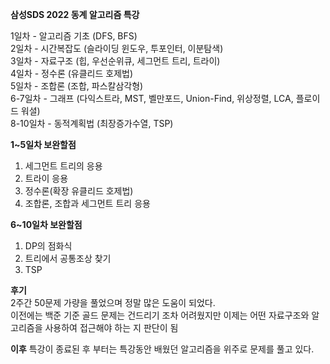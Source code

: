 **삼성SDS 2022 동계 알고리즘 특강**

1일차 - 알고리즘 기초 (DFS, BFS)  \
2일차 - 시간복잡도 (슬라이딩 윈도우, 투포인터, 이분탐색)\
3일차 - 자료구조 (힙, 우선순위큐, 세그먼트 트리, 트라이) \
4일차 - 정수론 (유클리드 호제법)\
5일차 - 조합론 (조합, 파스칼삼각형)\
6-7일차 - 그래프 (다익스트라, MST, 벨만포드, Union-Find, 위상정렬, LCA, 플로이드 워셜) \
8-10일차 - 동적계획법 (최장증가수열, TSP)

**1~5일차 보완할점**
1. 세그먼트 트리의 응용
2. 트라이 응용
3. 정수론(확장 유클리드 호제법)
4. 조합론, 조합과 세그먼트 트리 응용

**6~10일차 보완할점**
1. DP의 점화식
2. 트리에서 공통조상 찾기
3. TSP

**후기** \
2주간 50문제 가량을 풀었으며 정말 많은 도움이 되었다. \
이전에는 백준 기준 골드 문제는 건드리기 조차 어려웠지만 이제는 어떤 자료구조와 알고리즘을 사용하여 접근해야 하는 지 판단이 됨

**이후**
특강이 종료된 후 부터는 특강동안 배웠던 알고리즘을 위주로 문제를 풀고 있다.

